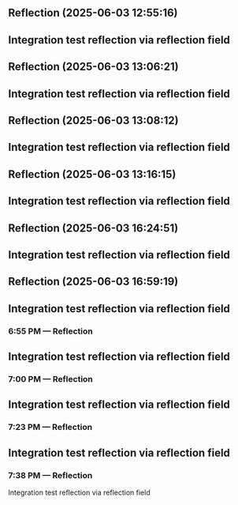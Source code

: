 

## Reflection (2025-06-03 12:55:16)

Integration test reflection via reflection field
---


## Reflection (2025-06-03 13:06:21)

Integration test reflection via reflection field
---


## Reflection (2025-06-03 13:08:12)

Integration test reflection via reflection field
---


## Reflection (2025-06-03 13:16:15)

Integration test reflection via reflection field
---


## Reflection (2025-06-03 16:24:51)

Integration test reflection via reflection field
---


## Reflection (2025-06-03 16:59:19)

Integration test reflection via reflection field
---


### 6:55 PM — Reflection

Integration test reflection via reflection field
---


### 7:00 PM — Reflection

Integration test reflection via reflection field
---


### 7:23 PM — Reflection

Integration test reflection via reflection field
---


### 7:38 PM — Reflection

Integration test reflection via reflection field